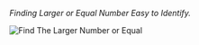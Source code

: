*Finding Larger or Equal Number Easy to Identify.*

![Find The Larger Number or Equal](https://github.com/M-N-M-SAKi/Find_Larger_or_Equal_Number/assets/168363944/397d924f-b08a-464f-a642-d76cf8709d2d)
